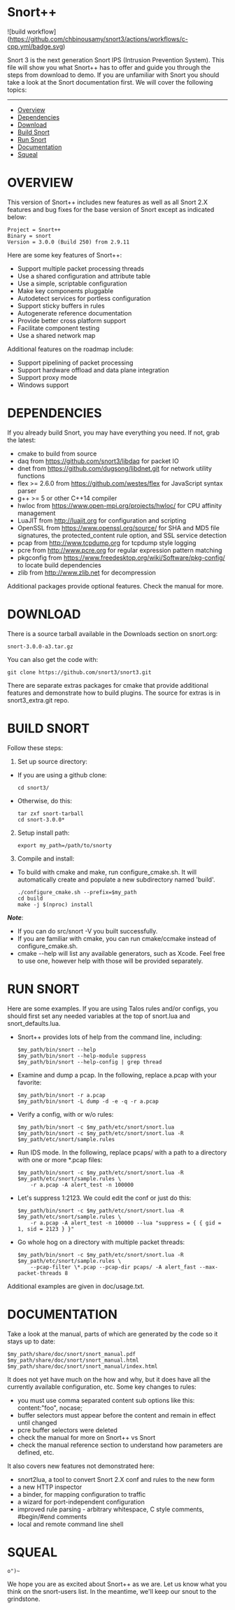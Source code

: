 # Snort++

![build workflow]
(https://github.com/chbinousamy/snort3/actions/workflows/c-cpp.yml/badge.svg)

Snort 3 is the next generation Snort IPS (Intrusion Prevention System).
This file will show you what Snort++ has to offer and guide you through the
steps from download to demo.  If you are unfamiliar with Snort you should
take a look at the Snort documentation first. We will cover the following
topics:

---

* [Overview](#overview)
* [Dependencies](#dependencies)
* [Download](#download)
* [Build Snort](#build-snort)
* [Run Snort](#run-snort)
* [Documentation](#documentation)
* [Squeal](#squeal)

# OVERVIEW

This version of Snort++ includes new features as well as all Snort 2.X
features and bug fixes for the base version of Snort except as indicated
below:

    Project = Snort++
    Binary = snort
    Version = 3.0.0 (Build 250) from 2.9.11

Here are some key features of Snort++:

* Support multiple packet processing threads
* Use a shared configuration and attribute table
* Use a simple, scriptable configuration
* Make key components pluggable
* Autodetect services for portless configuration
* Support sticky buffers in rules
* Autogenerate reference documentation
* Provide better cross platform support
* Facilitate component testing
* Use a shared network map

Additional features on the roadmap include:

* Support pipelining of packet processing
* Support hardware offload and data plane integration
* Support proxy mode
* Windows support

# DEPENDENCIES

If you already build Snort, you may have everything you need.  If not, grab
the latest:

* cmake to build from source
* daq from https://github.com/snort3/libdaq for packet IO
* dnet from https://github.com/dugsong/libdnet.git for network utility functions
* flex >= 2.6.0 from https://github.com/westes/flex for JavaScript syntax parser
* g++ >= 5 or other C++14 compiler
* hwloc from https://www.open-mpi.org/projects/hwloc/ for CPU affinity management
* LuaJIT from http://luajit.org for configuration and scripting
* OpenSSL from https://www.openssl.org/source/ for SHA and MD5 file signatures,
  the protected_content rule option, and SSL service detection
* pcap from http://www.tcpdump.org for tcpdump style logging
* pcre from http://www.pcre.org for regular expression pattern matching
* pkgconfig from https://www.freedesktop.org/wiki/Software/pkg-config/ to locate build dependencies
* zlib from http://www.zlib.net for decompression

Additional packages provide optional features.  Check the manual for more.

# DOWNLOAD

There is a source tarball available in the Downloads section on snort.org:

    snort-3.0.0-a3.tar.gz

You can also get the code with:

    git clone https://github.com/snort3/snort3.git

There are separate extras packages for cmake that provide additional
features and demonstrate how to build plugins. The source for extras
is in snort3_extra.git repo.

# BUILD SNORT

Follow these steps:

1.  Set up source directory:

  * If you are using a github clone:

    ```shell
    cd snort3/
    ```

  * Otherwise, do this:

    ```shell
    tar zxf snort-tarball
    cd snort-3.0.0*
    ```

2.  Setup install path:

    ```shell
    export my_path=/path/to/snorty
    ```

3.  Compile and install:

  * To build with cmake and make, run configure_cmake.sh.  It will automatically create and populate a new subdirectory named 'build'.

    ```shell
    ./configure_cmake.sh --prefix=$my_path
    cd build
    make -j $(nproc) install
    ```

**_Note_**:

  * If you can do src/snort -V you built successfully.
  * If you are familiar with cmake, you can run cmake/ccmake instead of configure_cmake.sh.
  * cmake --help will list any available generators, such as Xcode.  Feel free to use one, however help with those will be provided separately.

# RUN SNORT

Here are some examples. If you are using Talos rules and/or configs, you
should first set any needed variables at the top of snort.lua and
snort_defaults.lua.

* Snort++ provides lots of help from the command line, including:

    ```shell
    $my_path/bin/snort --help
    $my_path/bin/snort --help-module suppress
    $my_path/bin/snort --help-config | grep thread
    ```

* Examine and dump a pcap.  In the following, replace a.pcap with your
  favorite:

    ```shell
    $my_path/bin/snort -r a.pcap
    $my_path/bin/snort -L dump -d -e -q -r a.pcap
    ```

* Verify a config, with or w/o rules:

    ```shell
    $my_path/bin/snort -c $my_path/etc/snort/snort.lua
    $my_path/bin/snort -c $my_path/etc/snort/snort.lua -R $my_path/etc/snort/sample.rules
    ```

* Run IDS mode.  In the following, replace pcaps/ with a path to a directory
  with one or more *.pcap files:

    ```shell
    $my_path/bin/snort -c $my_path/etc/snort/snort.lua -R $my_path/etc/snort/sample.rules \
        -r a.pcap -A alert_test -n 100000
    ```

* Let's suppress 1:2123.  We could edit the conf or just do this:

    ```shell
    $my_path/bin/snort -c $my_path/etc/snort/snort.lua -R $my_path/etc/snort/sample.rules \
        -r a.pcap -A alert_test -n 100000 --lua "suppress = { { gid = 1, sid = 2123 } }"
    ```

* Go whole hog on a directory with multiple packet threads:

    ```shell
    $my_path/bin/snort -c $my_path/etc/snort/snort.lua -R $my_path/etc/snort/sample.rules \
        --pcap-filter \*.pcap --pcap-dir pcaps/ -A alert_fast --max-packet-threads 8
    ```

Additional examples are given in doc/usage.txt.

# DOCUMENTATION

Take a look at the manual, parts of which are generated by the code so it
stays up to date:

```shell
$my_path/share/doc/snort/snort_manual.pdf
$my_path/share/doc/snort/snort_manual.html
$my_path/share/doc/snort/snort_manual/index.html
```

It does not yet have much on the how and why, but it does have all the
currently available configuration, etc.  Some key changes to rules:

* you must use comma separated content sub options like this:  content:"foo", nocase;
* buffer selectors must appear before the content and remain in effect until changed
* pcre buffer selectors were deleted
* check the manual for more on Snort++ vs Snort
* check the manual reference section to understand how parameters are defined, etc.

It also covers new features not demonstrated here:

* snort2lua, a tool to convert Snort 2.X conf and rules to the new form
* a new HTTP inspector
* a binder, for mapping configuration to traffic
* a wizard for port-independent configuration
* improved rule parsing - arbitrary whitespace, C style comments, #begin/#end comments
* local and remote command line shell

# SQUEAL
`o")~`

We hope you are as excited about Snort++ as we are.  Let us know what you
think on the snort-users list.  In the meantime, we'll keep our snout to
the grindstone.

